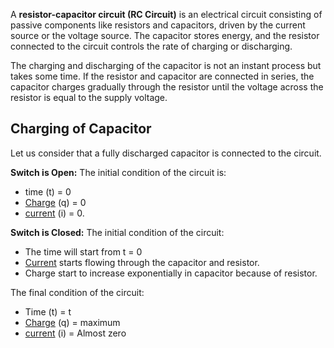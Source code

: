 A **resistor-capacitor circuit (RC Circuit)** is an electrical circuit consisting of passive components like resistors and capacitors, driven by the current source or the voltage source.
The capacitor stores energy, and the resistor connected to the circuit controls the rate of charging or discharging.

The charging and discharging of the capacitor is not an instant process but takes some time. If the resistor and capacitor are connected in series, the capacitor charges gradually through the resistor until the voltage across the resistor is equal to the supply voltage.
## Charging of Capacitor
Let us consider that a fully discharged capacitor is connected to the circuit. 

**Switch is Open:**
The initial condition of the circuit is: 
- time (t) = 0 
- [Charge](Jee/Physics/Electrostatics/Charge.md)  (q) = 0 
-  [current](Current.md)  (i) = 0. 

**Switch is Closed:**
The initial condition of the circuit:
- The time will start from t = 0
- [Current](Current.md) starts flowing through the capacitor and resistor.
- Charge start to increase exponentially in capacitor because of resistor.

The final condition of the circuit:
- Time (t) = t
- [Charge](Jee/Physics/Electrostatics/Charge.md) (q) = maximum
- [current](Current.md) (i) = Almost zero


